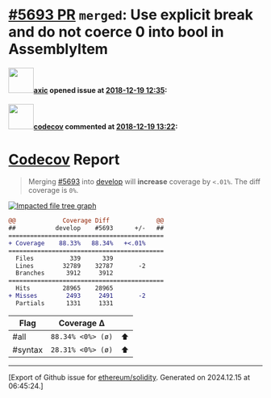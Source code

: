 # [\#5693 PR](https://github.com/ethereum/solidity/pull/5693) `merged`: Use explicit break and do not coerce 0 into bool in AssemblyItem

#### <img src="https://avatars.githubusercontent.com/u/20340?v=4" width="50">[axic](https://github.com/axic) opened issue at [2018-12-19 12:35](https://github.com/ethereum/solidity/pull/5693):



#### <img src="https://avatars.githubusercontent.com/in/254?v=4" width="50">[codecov](https://github.com/apps/codecov) commented at [2018-12-19 13:22](https://github.com/ethereum/solidity/pull/5693#issuecomment-448594959):

# [Codecov](https://codecov.io/gh/ethereum/solidity/pull/5693?src=pr&el=h1) Report
> Merging [#5693](https://codecov.io/gh/ethereum/solidity/pull/5693?src=pr&el=desc) into [develop](https://codecov.io/gh/ethereum/solidity/commit/8875092073a30c94659f8a373658ca8286803054?src=pr&el=desc) will **increase** coverage by `<.01%`.
> The diff coverage is `0%`.

[![Impacted file tree graph](https://codecov.io/gh/ethereum/solidity/pull/5693/graphs/tree.svg?width=650&token=87PGzVEwU0&height=150&src=pr)](https://codecov.io/gh/ethereum/solidity/pull/5693?src=pr&el=tree)

```diff
@@             Coverage Diff             @@
##           develop    #5693      +/-   ##
===========================================
+ Coverage    88.33%   88.34%   +<.01%     
===========================================
  Files          339      339              
  Lines        32789    32787       -2     
  Branches      3912     3912              
===========================================
  Hits         28965    28965              
+ Misses        2493     2491       -2     
  Partials      1331     1331
```

| Flag | Coverage Δ | |
|---|---|---|
| #all | `88.34% <0%> (ø)` | :arrow_up: |
| #syntax | `28.31% <0%> (ø)` | :arrow_up: |


-------------------------------------------------------------------------------



[Export of Github issue for [ethereum/solidity](https://github.com/ethereum/solidity). Generated on 2024.12.15 at 06:45:24.]
